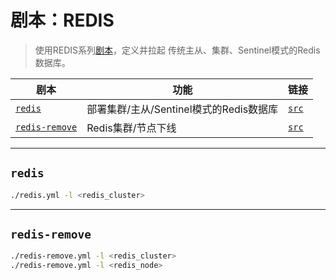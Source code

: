 # 剧本：REDIS

> 使用REDIS系列[剧本](p-playbook.md)，定义并拉起 传统主从、集群、Sentinel模式的Redis数据库。

| 剧本 | 功能                                                         | 链接                                                         |
|--------|--------------------------------------------------------------| ------------------------------------------------------------ |
|  [`redis`](p-redis.md#redis)                        |        部署集群/主从/Sentinel模式的Redis数据库              |        [`src`](https://github.com/vonng/pigsty/blob/master/redis.yml)            |
|  [`redis-remove`](p-redis.md#redis-remove)          |        Redis集群/节点下线                                   |        [`src`](https://github.com/vonng/pigsty/blob/master/redis-remove.yml)     |


------------------

## `redis`

```bash
./redis.yml -l <redis_cluster>
```

------------------

## `redis-remove`

```bash
./redis-remove.yml -l <redis_cluster>
./redis-remove.yml -l <redis_node>
```